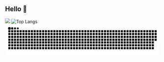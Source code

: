 ## Hello 👋

![](https://github-readme-stats.vercel.app/api?username=Howie0715&layout=compact&theme=vue) ![Top Langs](https://github-readme-stats.vercel.app/api/top-langs/?username=howie0715&layout=compact&theme=vue)
![](https://raw.githubusercontent.com/Howie0715/Howie0715/output/github-snake.svg)
